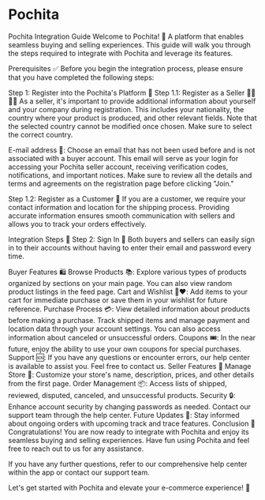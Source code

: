 # Pochita
Pochita Integration Guide
Welcome to Pochita! 🎉 A platform that enables seamless buying and selling experiences. This guide will walk you through the steps required to integrate with Pochita and leverage its features.

Prerequisites ✅
Before you begin the integration process, please ensure that you have completed the following steps:

Step 1: Register into the Pochita's Platform 📝
Step 1.1: Register as a Seller 👩‍💼👨‍💼
As a seller, it's important to provide additional information about yourself and your company during registration. This includes your nationality, the country where your product is produced, and other relevant fields. Note that the selected country cannot be modified once chosen. Make sure to select the correct country.

E-mail address 📧: Choose an email that has not been used before and is not associated with a buyer account. This email will serve as your login for accessing your Pochita seller account, receiving verification codes, notifications, and important notices.
Make sure to review all the details and terms and agreements on the registration page before clicking "Join."

Step 1.2: Register as a Customer 🛒
If you are a customer, we require your contact information and location for the shipping process. Providing accurate information ensures smooth communication with sellers and allows you to track your orders effectively.

Integration Steps 🚀
Step 2: Sign In 🔐
Both buyers and sellers can easily sign in to their accounts without having to enter their email and password every time.

Buyer Features 🛍️
Browse Products 📚: Explore various types of products organized by sections on your main page. You can also view random product listings in the feed page.
Cart and Wishlist 🛒❤️: Add items to your cart for immediate purchase or save them in your wishlist for future reference.
Purchase Process 💳: View detailed information about products before making a purchase. Track shipped items and manage payment and location data through your account settings. You can also access information about canceled or unsuccessful orders.
Coupons 🎟️: In the near future, enjoy the ability to use your own coupons for special purchases.
Support 🆘: If you have any questions or encounter errors, our help center is available to assist you. Feel free to contact us.
Seller Features 🏬
Manage Store 🏪: Customize your store's name, description, prices, and other details from the first page.
Order Management 📦: Access lists of shipped, reviewed, disputed, canceled, and unsuccessful products.
Security 🔒: Enhance account security by changing passwords as needed. Contact our support team through the help center.
Future Updates 🚧: Stay informed about ongoing orders with upcoming track and trace features.
Conclusion 🎊
Congratulations! You are now ready to integrate with Pochita and enjoy its seamless buying and selling experiences. Have fun using Pochita and feel free to reach out to us for any assistance.

If you have any further questions, refer to our comprehensive help center within the app or contact our support team.

Let's get started with Pochita and elevate your e-commerce experience! 💪


